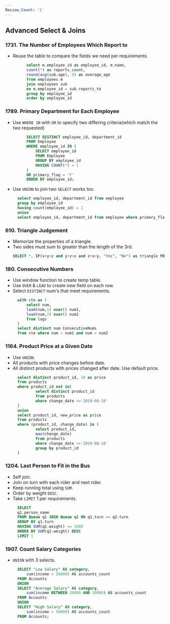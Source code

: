 ```yaml
---
Review_Count: '1'
---
```


## Advanced Select & Joins

### 1731. The Number of Employees Which Report to

- Reuse the table to compare the fields we need per requirements
  ```sql
    	select m.employee_id as employee_id, m.name,
    	count(*) as reports_count,
    	round(avg(sub.age), 0) as average_age
    	from employees m
    	join employees sub
    	on m.employee_id = sub.reports_to
    	group by employee_id
    	order by employee_id
  ```

### 1789. Primary Department for Each Employee

- Use `WHERE IN` with `OR` to specify two differing criteria(which match the two requested)
  ```sql
    	SELECT DISTINCT employee_id, department_id
    	FROM Employee
    	WHERE employee_id IN (
    		SELECT employee_id
    		FROM Employee
    		GROUP BY employee_id
    		HAVING COUNT(*) = 1
    	)
    	OR primary_flag = 'Y'
    	ORDER BY employee_id;
  ```
- Use `UNION` to join two `SELECT` works too.
  ```sql
  	select employee_id, department_id from employee
  	group by employee_id
  	having count(employee_id) = 1
  	union
  	select employee_id, department_id from employee where primary_flag = 'Y'
  ```

### 610. Triangle Judgement

- Memorize the properties of a triangle.
- Two sides must sum to greater than the length of the 3rd.
  ```sql
  SELECT *, IF(x+y>z and y+z>x and z+x>y, "Yes", "No") as triangle FROM Triangle
  ```

### 180. Consecutive Numbers

- Use window function to create temp table.
- Use `OVER` & `LEAD` to create new field on each row.
- Select `DISTINCT` num's that meet requirements.
  ```sql
  	with cte as (
  		select num,
  		lead(num,1) over() num1,
  		lead(num,2) over() num2
  		from logs
  	)
  	select distinct num ConsecutiveNums
  	from cte where num = num1 and num = num2
  ```

### 1164. Product Price at a Given Date

- Use `UNION`.
- All products with price changes before date.
- All distinct products with prices changed after date. Use default price.
  ```sql
  	select distinct product_id, 10 as price
  	from products
  	where product_id not in(
  			select distinct product_id
  			from products
  			where change_date <='2019-08-16'
  	)
  	union
  	select product_id, new_price as price
  	from products
  	where (product_id, change_date) in (
  			select product_id,
  			max(change_date)
  			from products
  			where change_date <='2019-08-16'
  			group by product_id
  	)
  ```

### 1204. Last Person to Fit in the Bus

- Self join.
- Join on _turn_ with each rider and next rider.
- Keep running total using `SUM`.
- Order by weight `DESC`.
- Take `LIMIT` 1 per requirements.
  ```sql
  	SELECT
  	q1.person_name
  	FROM Queue q1 JOIN Queue q2 ON q1.turn >= q2.turn
  	GROUP BY q1.turn
  	HAVING SUM(q2.weight) <= 1000
  	ORDER BY SUM(q2.weight) DESC
  	LIMIT 1
  ```

### 1907. Count Salary Categories

- `UNION` with 3 selects.
  ```sql
  	SELECT "Low Salary" AS category,
  		sum(income < 20000) AS accounts_count
  	FROM Accounts
  	UNION
  	SELECT "Average Salary" AS category,
  		sum(income BETWEEN 20000 AND 50000) AS accounts_count
  	FROM Accounts
  	UNION
  	SELECT "High Salary" AS category,
  		sum(income > 50000) AS accounts_count
  	FROM Accounts;
  ```
